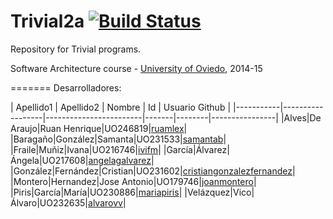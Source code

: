 Trivial2a [![Build Status](https://travis-ci.org/Arquisoft/Trivial2a.svg?branch=master)](https://travis-ci.org/Arquisoft/Trivial2a)
=============

Repository for Trivial programs. 

Software Architecture course - [University of Oviedo](http://www.uniovi.es), 2014-15


=======
Desarrolladores:


| Apellido1 | Apellido2        | Nombre                 | Id | Usuario Github |
|-----------|------------------|------------------------|-------|--------|----------------|
|Alves|De Araujo|Ruan Henrique|UO246819|[ruamlex](https://github.com/ruamlex)|
|Baragaño|González|Samanta|UO231533|[samantab](https://github.com/samantab)|
|Fraile|Muñiz|Ivana|UO216746|[ivifm](https://github.com/ivifm)|
|García|Álvarez|Ángela|UO217608|[angelagalvarez](https://github.com/angelagalvarez)|
|González|Fernández|Cristian|UO231602|[cristiangonzalezfernandez](https://github.com/cristiangonzalezfernandez)|
|Montero|Hernandez|Jose Antonio|UO179746|[joanmontero](https://github.com/joanmontero)|
|Piris|García|María|UO230886|[mariapiris](https://github.com/mariapiris)|
|Velázquez|Vico|Álvaro|UO232635|[alvarovv](https://github.com/alvarovv)|


